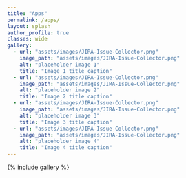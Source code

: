 ```yaml
---
title: "Apps"
permalink: /apps/
layout: splash
author_profile: true
classes: wide
gallery:
  - url: "assets/images/JIRA-Issue-Collector.png"
    image_path: "assets/images/JIRA-Issue-Collector.png"
    alt: "placeholder image 1"
    title: "Image 1 title caption"
  - url: "assets/images/JIRA-Issue-Collector.png"
    image_path: "assets/images/JIRA-Issue-Collector.png"
    alt: "placeholder image 2"
    title: "Image 2 title caption"
  - url: "assets/images/JIRA-Issue-Collector.png"
    image_path: "assets/images/JIRA-Issue-Collector.png"
    alt: "placeholder image 3"
    title: "Image 3 title caption"
  - url: "assets/images/JIRA-Issue-Collector.png"
    image_path: "assets/images/JIRA-Issue-Collector.png"
    alt: "placeholder image 4"
    title: "Image 4 title caption"
---
```

{% include gallery %}